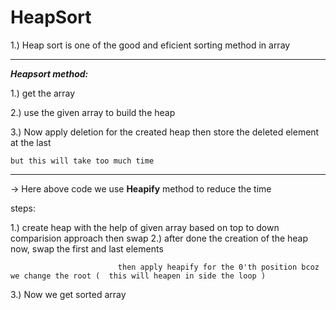 # HeapSort

1.) Heap sort is one of the good and eficient sorting method in array

---

***Heapsort method:***

  1.) get the array
  
  2.) use the given array to build the heap
  
  3.) Now apply deletion for the  created heap then store the deleted element at the last
  
    but this will take too much time
    
---

 -> Here above code we use **Heapify** method to reduce the time
 
 steps:
 
  1.) create heap with the help of given array based on top to down comparision approach then swap
  2.) after done the creation of the heap now, swap the first and last elements 
  
                            then apply heapify for the 0'th position bcoz we change the root (  this will heapen in side the loop )
  3.) Now we get sorted array
  
